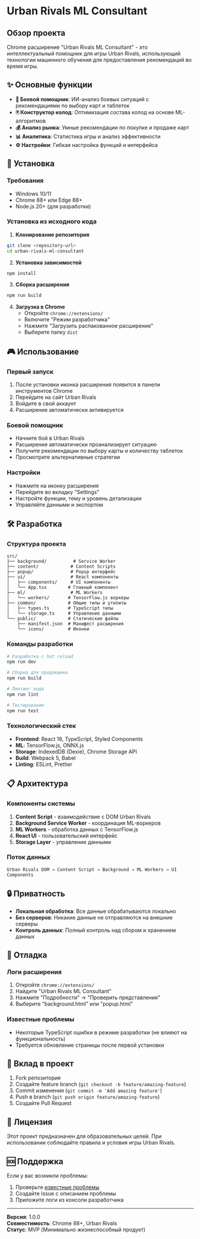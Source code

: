 # Urban Rivals ML Consultant

## Обзор проекта

Chrome расширение "Urban Rivals ML Consultant" - это интеллектуальный помощник для игры Urban Rivals, использующий технологии машинного обучения для предоставления рекомендаций во время игры.

## ✨ Основные функции

- **🤖 Боевой помощник**: ИИ-анализ боевых ситуаций с рекомендациями по выбору карт и таблеток
- **🃏 Конструктор колод**: Оптимизация состава колод на основе ML-алгоритмов  
- **💰 Анализ рынка**: Умные рекомендации по покупке и продаже карт
- **📊 Аналитика**: Статистика игры и анализ эффективности
- **⚙️ Настройки**: Гибкая настройка функций и интерфейса

## 🚀 Установка

### Требования
- Windows 10/11
- Chrome 88+ или Edge 88+
- Node.js 20+ (для разработки)

### Установка из исходного кода

1. **Клонирование репозитория**
```bash
git clone <repository-url>
cd urban-rivals-ml-consultant
```

2. **Установка зависимостей**
```bash
npm install
```

3. **Сборка расширения**
```bash
npm run build
```

4. **Загрузка в Chrome**
   - Откройте `chrome://extensions/`
   - Включите "Режим разработчика"
   - Нажмите "Загрузить распакованное расширение"
   - Выберите папку `dist`

## 🎮 Использование

### Первый запуск
1. После установки иконка расширения появится в панели инструментов Chrome
2. Перейдите на сайт Urban Rivals
3. Войдите в свой аккаунт
4. Расширение автоматически активируется

### Боевой помощник
- Начните бой в Urban Rivals
- Расширение автоматически проанализирует ситуацию
- Получите рекомендации по выбору карты и количеству таблеток
- Просмотрите альтернативные стратегии

### Настройки
- Нажмите на иконку расширения
- Перейдите во вкладку "Settings"
- Настройте функции, тему и уровень детализации
- Управляйте данными и экспортом

## 🛠️ Разработка

### Структура проекта
```
src/
├── background/          # Service Worker
├── content/            # Content Scripts
├── popup/              # Popup интерфейс
├── ui/                 # React компоненты
│   ├── components/     # UI компоненты
│   └── App.tsx        # Главный компонент
├── ml/                 # ML Workers
│   └── workers/       # TensorFlow.js воркеры
├── common/            # Общие типы и утилиты
│   ├── types.ts       # TypeScript типы
│   └── storage.ts     # Управление данными
└── public/            # Статические файлы
    ├── manifest.json  # Манифест расширения
    └── icons/         # Иконки
```

### Команды разработки
```bash
# Разработка с hot reload
npm run dev

# Сборка для продакшена
npm run build

# Линтинг кода
npm run lint

# Тестирование
npm run test
```

### Технологический стек
- **Frontend**: React 18, TypeScript, Styled Components
- **ML**: TensorFlow.js, ONNX.js
- **Storage**: IndexedDB (Dexie), Chrome Storage API
- **Build**: Webpack 5, Babel
- **Linting**: ESLint, Prettier

## 📋 Архитектура

### Компоненты системы
1. **Content Script** - взаимодействие с DOM Urban Rivals
2. **Background Service Worker** - координация ML-воркеров
3. **ML Workers** - обработка данных с TensorFlow.js
4. **React UI** - пользовательский интерфейс
5. **Storage Layer** - управление данными

### Поток данных
```
Urban Rivals DOM → Content Script → Background → ML Workers → UI Components
```

## 🔒 Приватность

- **Локальная обработка**: Все данные обрабатываются локально
- **Без серверов**: Никакие данные не отправляются на внешние серверы
- **Контроль данных**: Полный контроль над сбором и хранением данных

## 🐛 Отладка

### Логи расширения
1. Откройте `chrome://extensions/`
2. Найдите "Urban Rivals ML Consultant"
3. Нажмите "Подробности" → "Проверить представления"
4. Выберите "background.html" или "popup.html"

### Известные проблемы
- Некоторые TypeScript ошибки в режиме разработки (не влияют на функциональность)
- Требуется обновление страницы после первой установки

## 🤝 Вклад в проект

1. Fork репозитория
2. Создайте feature branch (`git checkout -b feature/amazing-feature`)
3. Commit изменения (`git commit -m 'Add amazing feature'`)
4. Push в branch (`git push origin feature/amazing-feature`)
5. Создайте Pull Request

## 📄 Лицензия

Этот проект предназначен для образовательных целей. При использовании соблюдайте правила и условия игры Urban Rivals.

## 🆘 Поддержка

Если у вас возникли проблемы:
1. Проверьте [известные проблемы](#известные-проблемы)
2. Создайте Issue с описанием проблемы
3. Приложите логи из консоли разработчика

---

**Версия**: 1.0.0  
**Совместимость**: Chrome 88+, Urban Rivals  
**Статус**: MVP (Минимально жизнеспособный продукт)
